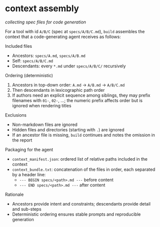 # context assembly
*collecting spec files for code generation*

For a tool with id `A/B/C` (spec at `specs/A/B/C.md`), `build` assembles the context that a code-generating agent receives as follows:

Included files

- Ancestors: `specs/A.md`, `specs/A/B.md`
- Self: `specs/A/B/C.md`
- Descendants: every `*.md` under `specs/A/B/C/` recursively

Ordering (deterministic)

1. Ancestors in top-down order: `A.md` → `A/B.md` → `A/B/C.md`
2. Then descendants in lexicographic path order
3. If authors need an explicit sequence among siblings, they may prefix filenames with `01-`, `02-`, ...; the numeric prefix affects order but is ignored when rendering titles

Exclusions

- Non-markdown files are ignored
- Hidden files and directories (starting with `.`) are ignored
- If an ancestor file is missing, `build` continues and notes the omission in the report

Packaging for the agent

- `context_manifest.json`: ordered list of relative paths included in the context
- `context_bundle.txt`: concatenation of the files in order, each separated by a header line:
  - `--- BEGIN specs/<path>.md ---` before content
  - `--- END specs/<path>.md ---` after content

Rationale

- Ancestors provide intent and constraints; descendants provide detail and sub-steps
- Deterministic ordering ensures stable prompts and reproducible generation


